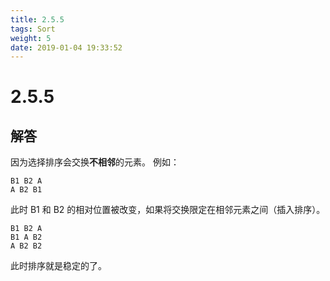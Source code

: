 ```yaml
---
title: 2.5.5
tags: Sort
weight: 5
date: 2019-01-04 19:33:52
---
```


# 2.5.5


## 解答

因为选择排序会交换**不相邻**的元素。
例如：

```
B1 B2 A
A B2 B1
```

此时 B1 和 B2 的相对位置被改变，如果将交换限定在相邻元素之间（插入排序）。

```
B1 B2 A
B1 A B2
A B2 B2
```

此时排序就是稳定的了。
